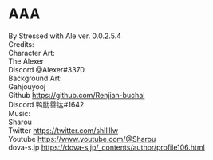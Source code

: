 # AAA
By Stressed with Ale
ver. 0.0.2.5.4 <br> 
Credits: <br>
  Character Art: <br>
  The Alexer <br>
    Discord @Alexer#3370 <br>
  Background Art: <br>
  Gahjouyooj <br>
    Github https://github.com/Renjian-buchai <br>
    Discord 鸭励善达#1642 <br>
  Music: <br>
  Sharou <br>
    Twitter https://twitter.com/shlllllw <br>
    Youtube https://www.youtube.com/@Sharou <br>
    dova-s.jp https://dova-s.jp/_contents/author/profile106.html <br>
